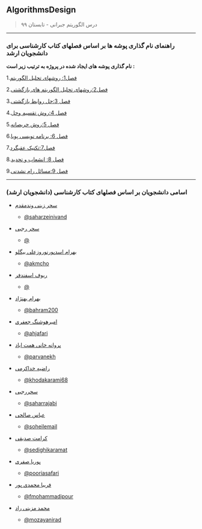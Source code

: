 ## AlgorithmsDesign

> درس الگوریتم جبرانی - تابستان ۹۹



---
### راهنمای نام گذاری پوشه ها بر اساس فصلهای کتاب کارشناسی برای دانشجویان ارشد

**نام گذاری پوشه های ایجاد شده در پروژه به ترتیب زیر است :**

1.[فصل1: روشهای تحلیل الگوریتم](https://github.com/AliRazavi-edu/PNU_3983/tree/master/AlgorithmsDesign/_Chapters/%D9%81%D8%B5%D9%84%20%DB%B1%20-%20%D8%B1%D9%88%D8%B4%D9%87%D8%A7%DB%8C%20%D8%AA%D8%AD%D9%84%DB%8C%D9%84%20%D8%A7%D9%84%DA%AF%D9%88%D8%B1%DB%8C%D8%AA%D9%85)

2.[فصل2:روشهای تحلیل الگوریتم های بازگشتی](https://github.com/AliRazavi-edu/PNU_3983/tree/master/AlgorithmsDesign/_Chapters/%D9%81%D8%B5%D9%84%20%DB%B2%20-%20%D8%B1%D9%88%D8%B4%D9%87%D8%A7%DB%8C%20%D8%AA%D8%AD%D9%84%DB%8C%D9%84%20%D8%A7%D9%84%DA%AF%D9%88%D8%B1%DB%8C%D8%AA%D9%85%20%D9%87%D8%A7%DB%8C%20%D8%A8%D8%A7%D8%B2%DA%AF%D8%B4%D8%AA%DB%8C)

3.[فصل 3:حل روابط بازگشتی](https://github.com/AliRazavi-edu/PNU_3983/tree/master/AlgorithmsDesign/_Chapters/%D9%81%D8%B5%D9%84%20%DB%B3%20-%20%D8%AD%D9%84%20%D8%B1%D9%88%D8%A7%D8%A8%D8%B7%20%D8%A8%D8%A7%D8%B2%DA%AF%D8%B4%D8%AA%DB%8C)

4.[فصل 4:روش تقسیم وحل](https://github.com/AliRazavi-edu/PNU_3983/tree/master/AlgorithmsDesign/_Chapters/%D9%81%D8%B5%D9%84%20%DB%B4%20-%20%D8%B1%D9%88%D8%B4%20%D8%AA%D9%82%D8%B3%DB%8C%D9%85%20%D9%88%D8%AD%D9%84)

5.[فصل 5:روش حریصانه](https://github.com/AliRazavi-edu/PNU_3983/tree/master/AlgorithmsDesign/_Chapters/%D9%81%D8%B5%D9%84%20%DB%B5%20-%20%D8%B1%D9%88%D8%B4%20%D8%AD%D8%B1%DB%8C%D8%B5%D8%A7%D9%86%D9%87)

6.[فصل 6: برنامه نویسی پویا](https://github.com/AliRazavi-edu/PNU_3983/tree/master/AlgorithmsDesign/_Chapters/%D9%81%D8%B5%D9%84%20%DB%B6%20-%20%D8%A8%D8%B1%D9%86%D8%A7%D9%85%D9%87%20%D9%86%D9%88%DB%8C%D8%B3%DB%8C%20%D9%BE%D9%88%DB%8C%D8%A7)

7.[فصل7:تکنیک عقبگرد](https://github.com/AliRazavi-edu/PNU_3983/tree/master/AlgorithmsDesign/_Chapters/%D9%81%D8%B5%D9%84%20%DB%B7%20-%20%D8%AA%DA%A9%D9%86%DB%8C%DA%A9%20%D8%B9%D9%82%D8%A8%DA%AF%D8%B1%D8%AF)

8.[فصل 8: انشعاب و تحدید](https://github.com/AliRazavi-edu/PNU_3983/tree/master/AlgorithmsDesign/_Chapters/%D9%81%D8%B5%D9%84%20%DB%B8%20-%20%D8%A7%D9%86%D8%B4%D8%B9%D8%A7%D8%A8%20%D9%88%20%D8%AA%D8%AD%D8%AF%DB%8C%D8%AF)

9.[فصل 9:مسائل رام نشدنی](https://github.com/AliRazavi-edu/PNU_3983/tree/master/AlgorithmsDesign/_Chapters/%D9%81%D8%B5%D9%84%20%DB%B9%20-%20%D9%85%D8%B3%D8%A7%D8%A6%D9%84%20%D8%B1%D8%A7%D9%85%20%D9%86%D8%B4%D8%AF%D9%86%DB%8C)




---
### اسامی دانشجویان  بر اساس فصلهای کتاب کارشناسی (دانشجویان ارشد)

+ [سحر زینی وندمقدم]( https://saharzeinivand.github.io/)  
  - [@saharzeinivand](https://github.com/saharzeinivand)
 
 
 
+ [سحر رجبی]( )  
  - [@](http://github.com/Saharrajabi)
  
 
 
 
+ [بهرام اسدپورنوروزعلی بیگلو]( )  
  - [@akmcho](https://github.com/akmcho)





+ [ریوف اسفندفر]( )  
  - [@]()
  
  
  
  
  
+ [بهرام بهنژاد](https://bahram200.github.io/Behnejad/ )  
  - [@bahram200](https://github.com/bahram200)
  
  
  
+ [امیرهوشنگ جعفری](https://ahjafari.github.io )  
  - [@ahjafari](https://github.com/ahjafari/amirhjafari)
  
  
  
  
+ [پروانه خانی همت اباد]( https://parvanekh.github.io)  
  - [@parvanekh](https://github.com/parvanekh)
  
  
  
  
+ [راضیه خداکرمی](https://khodakarami68.github.io/ )  
  - [@khodakarami68]( http://github.com/khodakarami68)
  
  
  
  
+ [سحررجبی](https://saharrajabi.github.io )  
  - [@saharrajabi](https://github.com/Saharrajabi)
 
 
 
 
+ [عباس صالحی](https://soheilemail.github.io/ )  
  - [@soheilemail]()
  
  
  
  
  
+ [کرامت صدیقی]( )  
  - [@sedighikaramat](https://github.com/sedighikaramat)
  
  
  
  
  
  
+ [پوریا صفری]( https://pooriasafari.github.io)  
  - [@pooriasafari]()
  
  
  
  
  
+ [فریبا محمدی پور](https://fmohammadipour.github.io/ )  
  - [@fmohammadipour](https://github.com/fmohammadipour)
 
 
 
  
+ [محمد مزینی راد]( https://mozayanirad.github.io/)  
  - [@mozayanirad](https://github.com/mozayanirad)
  
  
